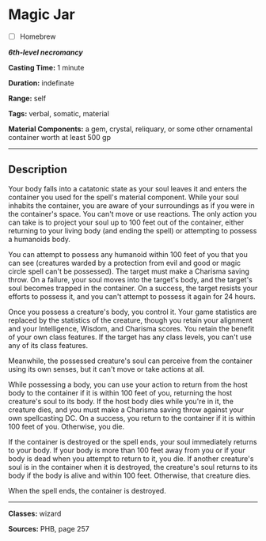 # Magic Jar

- [ ] Homebrew

***6th-level necromancy***

**Casting Time:** 1 minute

**Duration:** indefinate

**Range:** self

**Tags:** verbal, somatic, material

**Material Components:** a gem, crystal, reliquary, or some other ornamental container worth at least 500 gp

---

## Description
Your body falls into a catatonic state as your soul leaves it and enters the container you used for the spell's material component.
While your soul inhabits the container, you are aware of your surroundings as if you were in the container's space.
You can't move or use reactions.
The only action you can take is to project your soul up to 100 feet out of the container, either returning to your living body (and ending the spell) or attempting to possess a humanoids body.

You can attempt to possess any humanoid within 100 feet of you that you can see (creatures warded by a protection from evil and good or magic circle spell can't be possessed).
The target must make a Charisma saving throw.
On a failure, your soul moves into the target's body, and the target's soul becomes trapped in the container.
On a success, the target resists your efforts to possess it, and you can't attempt to possess it again for 24 hours.

Once you possess a creature's body, you control it.
Your game statistics are replaced by the statistics of the creature, though you retain your alignment and your Intelligence, Wisdom, and Charisma scores.
You retain the benefit of your own class features.
If the target has any class levels, you can't use any of its class features.

Meanwhile, the possessed creature's soul can perceive from the container using its own senses, but it can't move or take actions at all.

While possessing a body, you can use your action to return from the host body to the container if it is within 100 feet of you, returning the host creature's soul to its body.
If the host body dies while you're in it, the creature dies, and you must make a Charisma saving throw against your own spellcasting DC.
On a success, you return to the container if it is within 100 feet of you.
Otherwise, you die.

If the container is destroyed or the spell ends, your soul immediately returns to your body.
If your body is more than 100 feet away from you or if your body is dead when you attempt to return to it, you die.
If another creature's soul is in the container when it is destroyed, the creature's soul returns to its body if the body is alive and within 100 feet.
Otherwise, that creature dies.

When the spell ends, the container is destroyed.

---

**Classes:** wizard

**Sources:** PHB, page 257
